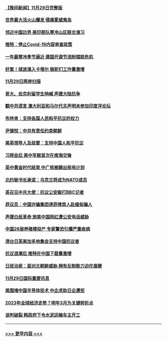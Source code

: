 #### [【晚间新闻】11月29日完整版](../pages/prog202/a103586902.md?t=11301301) 
#### [世界最大活火山爆发 侵袭夏威夷岛](../pages/prog202/a103586924.md?t=11301301) 
#### [邻近中国边界 美印部队寒冷山区联合演习](../pages/prog202/a103586897.md?t=11301301) 
#### [推特：停止Covid-19内容审查政策](../pages/prog202/a103586680.md?t=11301301) 
#### [一年最寒冷季节逼近 德国开源节流盼摆脱危机](../pages/prog202/a103586845.md?t=11301301) 
#### [好累！球迷涌入卡塔尔 骆驼们工作量激增](../pages/prog202/a103586752.md?t=11301301) 
#### [11月29日两岸扫描](../pages/prog202/a103586740.md?t=11301301) 
#### [哥大、伯克利留学生呐喊 声援大陆抗争](../pages/prog202/a103586742.md?t=11301301) 
#### [戳中共谎言 澳大利亚和马尔代夫声明未参加印度洋论坛](../pages/prog202/a103586609.md?t=11301301) 
#### [布林肯：支持各国人民和平抗议的权力](../pages/prog202/a103586558.md?t=11301301) 
#### [尹锡悦：中共有责任约束朝鲜](../pages/prog202/a103586465.md?t=11301301) 
#### [美英领导人及政要：支持中国人和平抗议](../pages/prog202/a103586469.md?t=11301301) 
#### [习拜会后 美中军舰首次在南海交锋](../pages/prog202/a103586399.md?t=11301301) 
#### [英中黄金时代结束 中广核被踢出核电计划](../pages/prog202/a103586304.md?t=11301301) 
#### [北约秘书长承诺：乌克兰将成为NATO成员](../pages/prog202/a103586377.md?t=11301301) 
#### [英召见中共大使：抗议公安殴打BBC记者](../pages/prog202/a103586300.md?t=11301301) 
#### [菲议员：中国诈骗集团诱菲律宾人赴缅甸骗人](../pages/prog202/a103586285.md?t=11301301) 
#### [声援白纸革命 旅美中国网红遭公安电话威胁](../pages/prog202/a103586277.md?t=11301301) 
#### [中国26层养猪楼投产 专家警恐引爆严重疾病](../pages/prog202/a103586194.md?t=11301301) 
#### [港台日英美加多地集会支持中国抗议者](../pages/prog202/a103586188.md?t=11301301) 
#### [抗议浪潮后 推特在中国下载量激增](../pages/prog202/a103586176.md?t=11301301) 
#### [日政治家：面对北朝鲜威胁 拥有反制能力迫在眉睫](../pages/prog202/a103586166.md?t=11301301) 
#### [11月29日国际重要讯息](../pages/prog202/a103586159.md?t=11301301) 
#### [美围堵中国半导体技术 中企求助日企遭拒](../pages/prog202/a103586053.md?t=11301301) 
#### [2023年全球经济走势？明年3月为关键转折点](../pages/prog202/a103586047.md?t=11301301) 
#### [谈判破裂 韩政府下令水泥运输车主开工](../pages/prog202/a103586034.md?t=11301301) 

----
#### [ >>> 更早内容 <<< ](../indexes/prog202-earlier.md)

